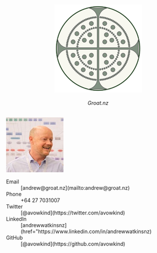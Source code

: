 <div align="center">
  <br/>  
  <img alt="logo" src="/static/images/groat-small.svg" width="240"/>
  <br/>
  <br/>
  <i>Groat.nz</i>
  <br/>
  <br/>
</div>

![](/images/andrew-watkins-thumb.jpg)
<dl>
<dt>Email</dt><dd>[andrew@groat.nz](mailto:andrew@groat.nz)</dd>
<dt>Phone</dt><dd>+64 27 7031007</dd>
<dt>Twitter</dt><dd>[@avowkind](https://twitter.com/avowkind)</dd>
<dt>LinkedIn</dt><dd>[andrewwatkinsnz](href="https://www.linkedin.com/in/andrewwatkinsnz)</dd>
<dt>GitHub</dt><dd>[@avowkind](https://github.com/avowkind)</dd>
</dl>
